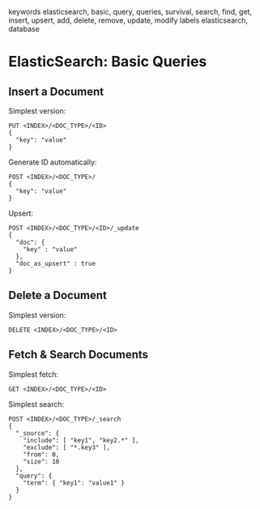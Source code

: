 keywords elasticsearch, basic, query, queries, survival, search, find, get, insert, upsert, add, delete, remove, update, modify
labels elasticsearch, database

# ElasticSearch: Basic Queries
## Insert a Document
Simplest version:
```text
PUT <INDEX>/<DOC_TYPE>/<ID>
{
  "key": "value"
}
```

Generate ID automatically:
```text
POST <INDEX>/<DOC_TYPE>/
{
  "key": "value"
}
```

Upsert:
```text
POST <INDEX>/<DOC_TYPE>/<ID>/_update
{
  "doc": {
    "key" : "value"
  },
  "doc_as_upsert" : true
}
```

## Delete a Document
Simplest version:
```text
DELETE <INDEX>/<DOC_TYPE>/<ID>
```

## Fetch & Search Documents
Simplest fetch:
```text
GET <INDEX>/<DOC_TYPE>/<ID>
```

Simplest search:
```text
POST <INDEX>/<DOC_TYPE>/_search
{
  "_source": {
    "include": [ "key1", "key2.*" ],
    "exclude": [ "*.key3" ],
    "from": 0,
    "size": 10
  },
  "query": {
    "term": { "key1": "value1" }
  }
}
```
